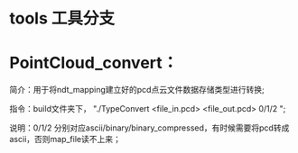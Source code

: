 # tools 工具分支

# PointCloud_convert：
简介：用于将ndt_mapping建立好的pcd点云文件数据存储类型进行转换;

指令：build文件夹下， "./TypeConvert <file_in.pcd> <file_out.pcd> 0/1/2 ";

说明：0/1/2 分别对应ascii/binary/binary_compressed，有时候需要将pcd转成ascii，否则map_file读不上来；

